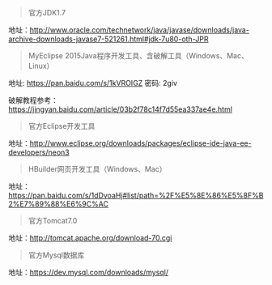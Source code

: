> 官方JDK1.7

地址：http://www.oracle.com/technetwork/java/javase/downloads/java-archive-downloads-javase7-521261.html#jdk-7u80-oth-JPR

> MyEclipse 2015Java程序开发工具、含破解工具（Windows、Mac、Linux）

地址: https://pan.baidu.com/s/1kVROIGZ 密码: 2giv

破解教程参考：https://jingyan.baidu.com/article/03b2f78c14f7d55ea337ae4e.html

> 官方Eclipse开发工具

地址：http://www.eclipse.org/downloads/packages/eclipse-ide-java-ee-developers/neon3

> HBuilder网页开发工具（Windows、Mac）

地址：https://pan.baidu.com/s/1dDvoaHj#list/path=%2F%E5%8E%86%E5%8F%B2%E7%89%88%E6%9C%AC

> 官方Tomcat7.0

地址：http://tomcat.apache.org/download-70.cgi

> 官方Mysql数据库

地址：https://dev.mysql.com/downloads/mysql/

